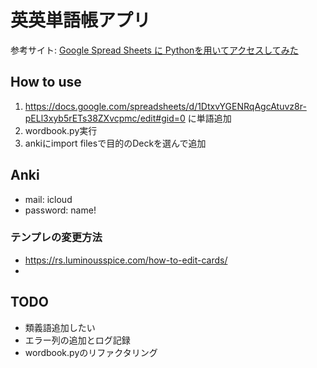 # 英英単語帳アプリ

参考サイト: [Google Spread Sheets に Pythonを用いてアクセスしてみた](https://qiita.com/164kondo/items/eec4d1d8fd7648217935)


## How to use
1. https://docs.google.com/spreadsheets/d/1DtxvYGENRqAgcAtuvz8r-pELl3xyb5rETs38ZXvcpmc/edit#gid=0 に単語追加
2. wordbook.py実行
3. ankiにimport filesで目的のDeckを選んで追加

## Anki
- mail: icloud
- password: name!

### テンプレの変更方法
- https://rs.luminousspice.com/how-to-edit-cards/
- 

## TODO
- 類義語追加したい
- エラー列の追加とログ記録
- wordbook.pyのリファクタリング